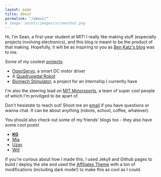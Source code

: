 ```yaml
---
layout: page
title: About
permalink: "/about/"
# image: assets/images/screenshot.png
---
```


Hi, I'm Sean, a first-year student at MIT! I really like making stuff (especially projects involving electronics), and this blog is meant to be the product of that making. Hopefully, it will be as inspiring to you as [Ben Katz's blog](https://build-its-inprogress.blogspot.com) was to me. 

Some of my coolest [projects]({{site.baseurl}}/categories/): 
- [OpenServo]({{site.baseurl}}/categories/#OpenServo), a smart DC motor driver
- A [Quadrupedal Robot]({{site.baseurl}}/categories/#Quadruped)
- [Biomech Stimulator]({{site.baseurl}}/categories/#Internships), a project for an internship I currently have


I'm also the steering lead on [MIT Motorsports](https://fsae.mit.edu), a team of super cool people of which I'm priviliged to be apart of.

Don't hesistate to reach out! Shoot me an [email](mailto:boeseany21@gmail.com) if you have questions or wanna chat. It can be about anything (robots, school, coffee, whatever).

You should also check out some of my friends' blogs too - they also have some cool posts!
- __[KG](https://kogappa.com)__
- [Mia](https://mialunachen.github.io)
- [Uzay](https://www.uzpg.me)
- [Will](https://willhath.wordpress.com)

If you're curious about how I made this, I used Jekyll and Github pages to build / deploy the site and used the [Affiliates Theme](https://bootstrapstarter.com/template-affiliates-bootstrap-jekyll/) with a ton of modifications (including dark mode!) to make this as cool as I could. 